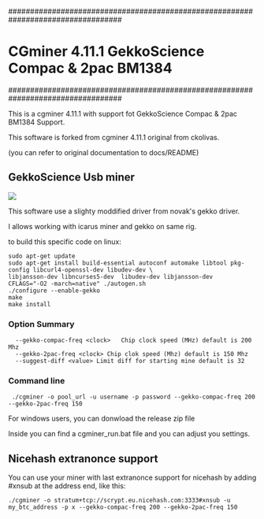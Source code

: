 ##################################################################################
# CGminer 4.11.1 GekkoScience Compac & 2pac BM1384 #
##################################################################################

This is a cgminer 4.11.1 with support fot GekkoScience Compac & 2pac BM1384 Support.

This software is forked from cgminer 4.11.1 original from ckolivas.

(you can refer to original documentation to docs/README)

## GekkoScience Usb miner ##

![](https://raw.githubusercontent.com/wareck/cgminer-gekko/master/docs/gekko.jpg)

This software use a slighty moddified driver from novak's gekko driver.

I allows working with icarus miner and gekko on same rig.

to build this specific code on linux:

	sudo apt-get update
	sudo apt-get install build-essential autoconf automake libtool pkg-config libcurl4-openssl-dev libudev-dev \
	libjansson-dev libncurses5-dev	libudev-dev libjansson-dev 
	CFLAGS="-O2 -march=native" ./autogen.sh
	./configure --enable-gekko
	make
	make install

### Option Summary ###

```
  --gekko-compac-freq <clock>   Chip clock speed (MHz) default is 200 Mhz
  --gekko-2pac-freq <clock> Chip clok speed (Mhz) default is 150 Mhz 
  --suggest-diff <value> Limit diff for starting mine default is 32
```

### Command line ###

```
 ./cgminer -o pool_url -u username -p password --gekko-compac-freq 200 --gekko-2pac-freq 150 
```

For windows users, you can donwload the release zip file

Inside you can find a cgminer_run.bat file and you can adjust you settings.

## Nicehash extranonce support ##

You can use your miner with last extranonce support for nicehash by adding #xnsub at the address end, like this:

	./cgminer -o stratum+tcp://scrypt.eu.nicehash.com:3333#xnsub -u my_btc_address -p x --gekko-compac-freq 200 --gekko-2pac-freq 150
	
